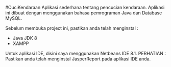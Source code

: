 #CuciKendaraan
Aplikasi sederhana tentang pencucian kendaraan. 
Aplikasi ini dibuat dengan menggunakan bahasa pemrograman Java dan Database MySQL.

Sebelum membuka project ini, pastikan anda telah menginstal :
  - Java JDK 8
  - XAMPP

Untuk aplikasi IDE, disini saya menggunakan Netbeans IDE 8.1.
PERHATIAN : Pastikan anda telah menginstal JasperReport pada aplikasi IDE anda.
